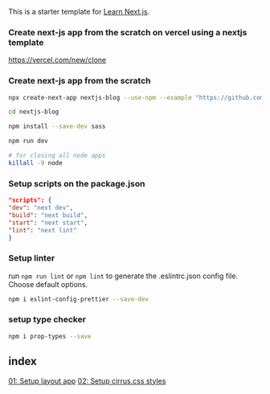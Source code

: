 This is a starter template for [Learn Next.js](https://nextjs.org/learn).

### Create next-js app from the scratch on vercel using a nextjs template
https://vercel.com/new/clone

### Create next-js app from the scratch
```bash
npx create-next-app nextjs-blog --use-npm --example "https://github.com/vercel/next-learn/tree/master/basics/learn-starter"

cd nextjs-blog

npm install --save-dev sass

npm run dev

# for closing all node apps
killall -9 node
```

### Setup scripts on the package.json
````json
"scripts": {
"dev": "next dev",
"build": "next build",
"start": "next start",
"lint": "next lint"
}
````

### Setup linter
run `npm run lint` or `npm lint` to generate the .eslintrc.json config file. Choose default options.
```bash
npm i eslint-config-prettier --save-dev
```

### setup type checker
```bash
npm i prop-types --save
```

## index
[01: Setup layout app](/_docs/01--setup-layout.md)
[02: Setup cirrus.css styles](/_docs/02--setup-cirrus.css.md)
